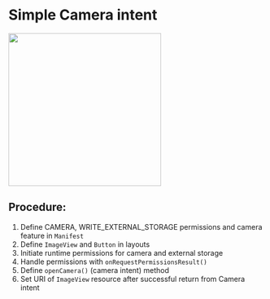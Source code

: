 # Simple Camera intent

<img src="./Screenshots/camera_demo.gif" width="300">

## Procedure:

1. Define CAMERA, WRITE_EXTERNAL_STORAGE permissions and camera feature in `Manifest`
2. Define `ImageView` and `Button` in layouts
3. Initiate runtime permissions for camera and external storage
4. Handle permissions with `onRequestPermissionsResult()`
5. Define `openCamera()` (camera intent) method
6. Set URI of `ImageView` resource  after successful return from Camera intent